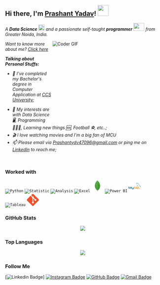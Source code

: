 ## Hi there, I'm [Prashant Yadav](https://www.linkedin.com/in/prashant-yadav-aa126027a/)! <img src="https://raw.githubusercontent.com/TheDudeThatCode/TheDudeThatCode/master/Assets/Hi.gif" width=35 height=35>

<p>
  <em>
    A <b>Data Science</b> <img src="https://raw.githubusercontent.com/TheDudeThatCode/TheDudeThatCode/master/Assets/Medal.gif" width=20 height=20> and a passionate self-taught <b>programmer</b> <img src="https://raw.githubusercontent.com/TheDudeThatCode/TheDudeThatCode/master/Assets/Developer.gif" width=35 height=25> from Greater Noida, India.
  </em>
 </p>

<img align="right" alt="Coder GIF" height=250 width=350 src="https://i.pinimg.com/originals/e4/26/70/e426702edf874b181aced1e2fa5c6cde.gif" />

<em> Want to know more about me? [Click here](https://www.linkedin.com/in/prashant-yadav-aa126027a/) </em>
<em>
  
**Talking about Personal Stuffs:**

- 💼 I’ve completed my Bachelor's degree in Computer Application at [CCS University](https://www.ccsuniversity.ac.in/);
<!-- - 👨🏽‍💻 Web Development Intern at [TULIP](https://internship.aicte-india.org/module_ulb/Dashboard/TulipMain/); -->
<!-- - 👨🏽‍💻 Java Backend Development Training at [AIF(BlackRock)](https://e2eblackrock.aiflms.in/); -->
- 🤔 My interests are with Data Science 🖥️, Programming 👨🏼‍💻, Learning new things 🆕, Football ⚽, etc..;
- 🎬 I love watching movies and I'm a big fan of MCU <img src="https://www.pngfind.com/pngs/m/173-1737725_captain-americas-shield-hd-png-download.png" width=15 height=15>
- 📫 Please email via Prashantydv47096@gmail.com or ping me on [LinkedIn](https://www.linkedin.com/in/prashant-yadav-aa126027a/) to reach me;
<!-- - 👨🏽‍💻 Visit MY Hackerrank Profile [Hackerrank](https://www.hackerrank.com/kumar_sumit32131);
- 👨🏽‍💻 Visit MY Leetcode Profile [Leetcode](https://leetcode.com/user9738RE/); -->
<br/> 
</em>

### Worked with 

<code><img height="40" src="https://1000logos.net/wp-content/uploads/2020/08/Python-Logo.png" title="Python"></code>
<code><img height="40" src="https://st4.depositphotos.com/15809744/29228/v/450/depositphotos_292281240-stock-illustration-business-statistics-logo-design-template.jpg" title="Statistic"></code>
<code><img height="40" src="https://p1.hiclipart.com/preview/523/462/484/magnifying-glass-logo-analytics-data-analysis-big-data-it-operations-analytics-business-analytics-big-data-analytics-data-warehouse-png-clipart.jpg" title="Analysis"></code>
<code><img height="40" src="https://encrypted-tbn0.gstatic.com/images?q=tbn:ANd9GcS_1ysvyeJcgojus2_wg9k2jclwoC2ybRN8ZxaB8FpFLg&s" title="Excel"></code>
<code><img height="40" src="https://raw.githubusercontent.com/devicons/devicon/master/icons/mongodb/mongodb-original.svg" title="mongodb"></code>
<code><img height="40" src="https://logos-world.net/wp-content/uploads/2022/02/Microsoft-Power-BI-Symbol.png" title="Power BI"></code>
<code><img height="40" src="https://raw.githubusercontent.com/devicons/devicon/master/icons/mysql/mysql-original-wordmark.svg" title="mysql"></code>
<code><img height="40" src="https://1000logos.net/wp-content/uploads/2022/03/Tableau-Logo.png" title="Tableau"></code>
<code><img height="40" src="https://raw.githubusercontent.com/devicons/devicon/master/icons/git/git-original.svg" title="git"></code>




### GitHub Stats

<p align="center">
  <a href = "https://github.com/Prashant-yadav-0452">
<img src="https://github-readme-stats.vercel.app/api?username=sumitkumar5683&show_icons=true&title_color=ffc857&icon_color=8ac926&text_color=daf7dc&bg_color=151515&count_private=true&include_all_commits=true">
  </a>
 </p>
 
### Top Languages

<p align="center">
<a href = "https://github.com/Prashant-yadav-0452">
  <img src="https://github-readme-stats.vercel.app/api/top-langs/?username=sumitkumar5683&layout=compact&title_color=ffc857&icon_color=8ac926&text_color=daf7dc&bg_color=151515&card_width=400">
</a>
</p>

### Follow Me

[![Linkedin Badge](https://img.shields.io/badge/-Prashant%20Yadav-blue?style=flat-circle&logo=Linkedin&logoColor=white&link=https://www.linkedin.com/in/prashant-yadav-aa126027a/)] [![Instagram Badge](https://img.shields.io/badge/-@Prashantydv47096-e02c73?style=flat-circle&labelColor=e02c73&logo=Instagram&logoColor=white&link=https://www.instagram.com/sumitkum156)](https://instagram.com/sumitkum156?igshid=ZDdkNTZiNTM= )  [![GitHub Badge](https://img.shields.io/badge/-@Prashant-Yadav-24292e?style=flat-circle&labelColor=24292e&logo=github&logoColor=white&link=https://github.com/Prashant-yadav-0452)](https://github.com/Prashant-yadav-0452) [![Gmail Badge](https://img.shields.io/badge/-@Prashantydv47096@gmail.com-d54b3d?style=flat-circle&labelColor=d54b3d&logo=gmail&logoColor=white&link=mailto:prasahantydv47096@gmail.com)](mailto:prashantydv47096@gmail.com)
